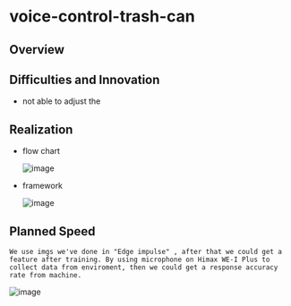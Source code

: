 # voice-control-trash-can
## Overview

## Difficulties and Innovation
* not able to adjust the 


## Realization
* flow chart

    ![image](https://user-images.githubusercontent.com/79617402/120102162-4e60bc00-c17c-11eb-97ce-8ad1de065f0f.png) 

* framework

    ![image](https://user-images.githubusercontent.com/79617402/120102177-591b5100-c17c-11eb-9688-2aa85cea6041.png)
## Planned Speed
    We use imgs we've done in "Edge impulse" , after that we could get a feature after training. By using microphone on Himax WE-I Plus to collect data from enviroment, then we could get a response accuracy rate from machine.
  
![image](https://user-images.githubusercontent.com/79617402/120102426-83b9d980-c17d-11eb-8eef-83dced374bbe.png)
